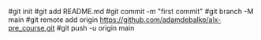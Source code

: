 #git init
#git add README.md
#git commit -m "first commit"
#git branch -M main
#git remote add origin https://github.com/adamdebalke/alx-pre_course.git
#git push -u origin main